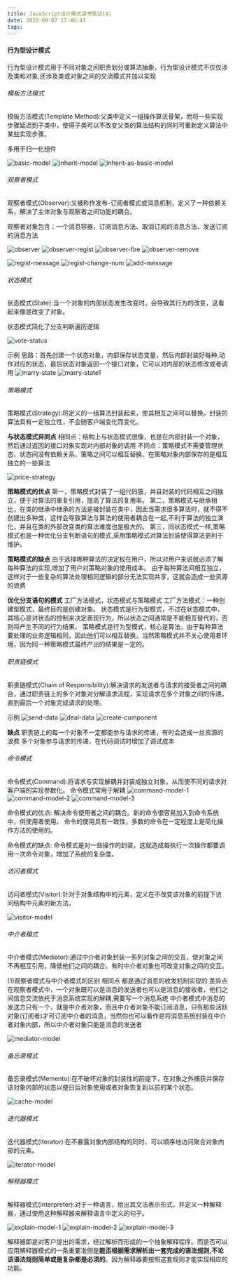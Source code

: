 ```yaml
---
title: JavaScript设计模式读书笔记(4)
date: 2022-09-07 17:40:43
tags:
---
```


#### 行为型设计模式
行为型设计模式用于不同对象之间职责划分或算法抽象，行为型设计模式不仅仅涉及类和对象,还涉及类或对象之间的交流模式并加以实现

###### 模板方法模式
模板方法模式(Template Method):父类中定义一组操作算法骨架，而将一些实现步骤延迟到子类中，使得子类可以不改变父类的算法结构的同时可重新定义算法中某些实现步骤。

多用于归一化组件
<!-- more -->
![basic-model](basic-model.png)
![inherit-model](inherit-model.png)
![inherit-as-basic-model](inherit-as-basic-model.png)

###### 观察者模式
观察者模式(Observer):又被称作发布-订阅者模式或消息机制，定义了一种依赖关系，解决了主体对象与观察者之间功能的耦合。

观察者对象包含：一个消息容器，订阅消息方法、取消订阅的消息方法、发送订阅的消息方法

![observer](observer.png)
![observer-regist](observer-regist.png)
![observer-fire](observer-fire.png)
![observer-remove](observer-remove.png)

![regist-message](regist-message.png)
![regist-change-num](regist-change-num.png)
![add-message](add-message.png)

###### 状态模式
状态模式(State):当一个对象的内部状态发生改变时，会导致其行为的改变，这看起来像是改变了对象。

状态模式简化了分支判断遍历逻辑

![vote-status](vote-status.png)

示例
思路：首先创建一个状态对象，内部保存状态变量，然后内部封装好每种,动作对应的状态，最后状态对象返回一个接口对象，它可以对内部的状态修改或者调用
![marry-state](marry-state.png)
![marry-state1](marry-state1.png)

###### 策略模式
策略模式(Strategy):将定义的一组算法封装起来，使其相互之间可以替换。封装的算法具有一定独立性，不会随客户端变化而变化。

**与状态模式异同点**
相同点：结构上与状态模式很像，也是在内部封装一个对象，然后通过返回的接口对象实现对内部对象的调用
不同点：策略模式不需要管理状态、状态间没有依赖关系、策略之间可以相互替换、在策略对象内部保存的是相互独立的一些算法

![price-strategy](price-strategy.png)

**策略模式的优点**
第一，策略模式封装了一组代码簇，并且封装的代码相互之间独立，便于对算法的重复引用，提高了算法的复用率。
第二，策略模式与继承相比，在类的继承中继承的方法是被封装在类中，因此当需求很多算法时，就不得不创建出多种类，这样会导致算法与算法的使用者耦合在一起,不利于算法的独立演化，并且在类的外部改变类的算法难度也是极大的。
第三，同状态模式一样,策略模式也是一种优化分支判断语句的模式,采用策略模式对算法封装使得算法更利于维护。

**策略模式的缺点**
由于选择哪种算法的决定权在用户，所以对用户来说就必须了解每种算法的实现,增加了用户对策略对象的使用成本。
由于每种算法间相互独立，这样对于一些复杂的算法处理相同逻辑的部分无法实现共享，这就会造成一些资源的浪费

**优化分支语句的模式**
工厂方法模式，状态模式与策略模式
工厂方法模式：一种创建型模式，最终目的是创建对象。
状态模式是行为型模式，不过在状态模式中，其核心是对状态的控制来决定表现行为，所以状态之间通常是不能相互替代的，否则将产生不同的行为结果。
策略模式是行为型模式，核心是算法，由于每种算法要处理的业务逻辑相同，因此他们可以相互替换，当然策略模式并不关心使用者环境，因为同一种策略模式最终产出的结果是一定的。

###### 职责链模式
职责链模式(Chain of Responsibility):解决请求的发送者与请求的接受者之间的耦合，通过职责链上的多个对象对分解请求流程，实现请求在多个对象之间的传递，直到最后一个对象完成请求的处理。

示例
![send-data](send-data.png)
![deal-data](deal-data.png)
![create-component](create-component.png)

**缺点**
职责链上的每一个对象不一定都能参与请求的传递，有时会造成一丝资源的浪费
多个对象参与请求的传递，在代码调试时增加了调试成本

###### 命令模式
命令模式(Command):将请求与实现解耦并封装成独立对象，从而使不同的请求对客户端的实现参数化。
命令模式常用于解耦
![command-model-1](command-model-1.png)
![command-model-2](command-model-2.png)
![command-model-3](command-model-3.png)

命令模式的优点:
解决命令使用者之间的耦合。新的命令很容易加入到命令系统中，供使用者使用。
命令的使用具有一致性，多数的命令在一定程度上是简化操作方法的使用的。

命令模式的缺点:
命令模式是对一些操作的封装，这就造成每执行一次操作都要调用一次命令对象，增加了系统的复杂度。

###### 访问者模式
访问者模式(Visitor):针对于对象结构中的元素，定义在不改变该对象的前提下访问结构中元素的新方法。

![visitor-model](visitor-model.png)

###### 中介者模式
中介者模式(Mediator):通过中介者对象封装一系列对象之间的交互，使对象之间不再相互引用，降低他们之间的耦合。有时中介者对象也可改变对象之间的交互。

(1)观察者模式与中介者模式的区别
相同点
都是通过消息的收发机制实现的
差异点
在观察者模式中，一个对象既可以是消息的发送者也可以是消息的接收者，他们之间信息交流依托于消息系统实现的解耦,需要写一个消息系统
中介者模式中消息的发送方只有一个，就是中介者对象，而且中介者对象不能订阅消息，只有那些活跃对象(订阅者)才可订阅中介者的消息，当然你也可以看作是将消息系统封装在中介者对象内部，所以中介者对象只能是消息的发送者

![mediator-model](mediator-model.png)

###### 备忘录模式
备忘录模式(Memento):在不破坏对象的封装性的前提下，在对象之外捕获并保存该对象内部的状态以便日后对象使用或者对象恢复到以前的某个状态。

![cache-model](cache-model.png)

###### 迭代器模式
迭代器模式(Iterator):在不暴露对象内部结构的同时，可以顺序地访问聚合对象内部的元素。

![iterator-model](iterator-model.png)

###### 解释器模式
解释器模式(Interpreter):对于一种语言，给出其文法表示形式，并定义一种解释器，通过使用这种解释器来解释语言中定义的句子。

![explain-model-1](explain-model-1.png)
![explain-model-2](explain-model-2.png)
![explain-model-3](explain-model-3.png)

解释器即是对客户提出的需求，经过解析而形成的一个抽象解释程序。而是否可以应用解释器模式的一条重要准侧是**能否根据需求解析出一套完成的语法规则,不论该语法规则简单或是复杂都是必须的**。因为解释器要按照这套规则才能实现相应的功能。